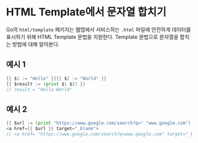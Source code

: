 # HTML Template에서 문자열 합치기

Go의 `html/template` 패키지는 웹앱에서 서비스하는 `.html` 파일에 안전하게 데이터를 표시하기 위해 HTML Template 문법을 지원한다. Template 문법으로 문자열을 합치는 방법에 대해 알아본다.



## 예시 1

```go
{{ $1 := "Hello" }}{{ $2 := "World" }}
{{ $result := (print $1 $2) }} 
// result = "Hello World"
```



## 예시 2

```go
{{ $url := (print "https://www.google.com/search?q=" "www.google.com") }}
<a href={{ $url }} target="_blank">
// <a href= "https://www.google.com/search?q=www.google.com" target="_blank">
```








